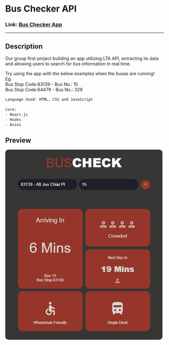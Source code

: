 # Bus Checker API

### Link: [Bus Checker App](https://SDI4-G2.github.io/project-1)

---

## Description

Our group first project building an app utilizing LTA API, extracting its data and allowing users to search for bus information in real time.

Try using the app with the below examples when the buses are running!
<br>Eg.
<br>Bus Stop Code:83139 - Bus No.: 15
<br>Bus Stop Code:64479 - Bus No.: 329

```
Language Used: HTML, CSS and JavaScript

Core:
- React.js
- Hooks
- Axios
```

## Preview

<img src="./public/preview.png" style="border-radius:10px;margin-bottom:1rem;">
